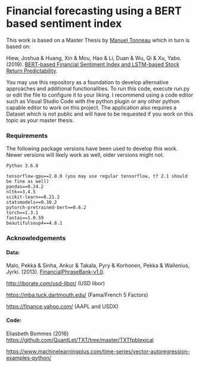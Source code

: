 # Financial forecasting using a BERT based sentiment index
This work is based on a Master Thesis by [Manuel Tonneau](https://github.com/mananeau) which in turn is based on:

Hiew, Joshua & Huang, Xin & Mou, Hao & Li, Duan & Wu, Qi & Xu, Yabo. (2019). [BERT-based Financial Sentiment Index and LSTM-based Stock Return Predictability](https://arxiv.org/pdf/1906.09024.pdf). 

You may use this repository as a foundation to develop alternative approaches and additional functionalities. To run this code, execute run.py or edit the file to configure it to your liking. I recommend using a code editor such as Visual Studio Code with the python plugin or any other python capable editor to work on this project. The application also requires a Dataset which is not public and will have to be requested if you work on this topic as your master thesis.

### Requirements
The following package versions have been used to develop this work. Newer versions will likely work as well, older versions might not.
```
Python 3.6.8

tensorflow-gpu==2.0.0 (you may use regular tensorflow, tf 2.1 should be fine as well)
pandas==0.24.2
nltk==3.4.5
scikit-learn==0.21.2
statsmodels==0.10.2
pytorch-pretrained-bert==0.6.2
torch==1.3.1
fastai==1.0.59
beautifulsoup4==4.8.1
```

### Acknowledgements
#### Data:
Malo, Pekka & Sinha, Ankur & Takala, Pyry & Korhonen, Pekka & Wallenius, Jyrki. (2013). [FinancialPhraseBank-v1.0](https://www.researchgate.net/publication/251231364_FinancialPhraseBank-v10). 

http://iborate.com/usd-libor/ (USD libor)

https://mba.tuck.dartmouth.edu/ (Fama/French 5 Factors)

https://finance.yahoo.com/ (AAPL and USDX)

#### Code: 
Eliasbeth Bommes (2016)
https://github.com/QuantLet/TXT/tree/master/TXTfpblexical 

https://www.machinelearningplus.com/time-series/vector-autoregression-examples-python/



